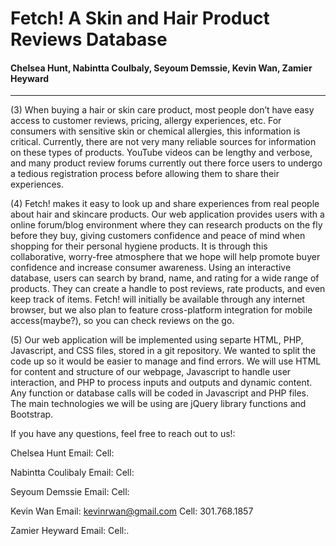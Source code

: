 # Fetch! A Skin and Hair Product Reviews Database

#### Chelsea Hunt, Nabintta Coulbaly, Seyoum Demssie, Kevin Wan, Zamier Heyward
---

(3) When buying a hair or skin care product, most people don’t have easy access to customer reviews, pricing, allergy experiences, etc. For consumers with sensitive skin or chemical allergies, this information is critical. Currently, there are not very many reliable sources for information on these types of products. YouTube videos can be lengthy and verbose, and many product review forums currently out there force users to undergo a tedious registration process before allowing them to share their experiences. 

(4) Fetch! makes it easy to look up and share experiences from real people about hair and skincare products. Our web application provides users with a online forum/blog environment where they can research products on the fly before they buy, giving customers confidence and peace of mind when shopping for their personal hygiene products. It is through this collaborative, worry-free atmosphere that we hope will help promote buyer confidence and increase consumer awareness. Using an interactive database, users can search by brand, name, and rating for a wide range of products. They can create a handle to post reviews, rate products, and even keep track of items. Fetch! will initially be available through any internet browser, but we also plan to feature cross-platform integration for mobile access(maybe?), so you can check reviews on the go. 

(5) Our web application will be implemented using separte HTML, PHP, Javascript, and CSS files, stored in a git repository. We wanted to split the code up so it would be easier to manage and find errors. We will use HTML for content and structure of our webpage, Javascript to handle user interaction, and PHP to process inputs and outputs and dynamic content. Any function or database calls will be coded in Javascript and PHP files. The main technologies we will be using are jQuery library functions and Bootstrap. 




If you have any questions, feel free to reach out to us!:

Chelsea Hunt
Email: 
Cell:

Nabintta Coulibaly
Email:
Cell:


Seyoum Demssie
Email:
Cell:


Kevin Wan
Email: kevinrwan@gmail.com
Cell: 301.768.1857


Zamier Heyward
Email:
Cell:.
